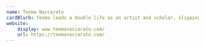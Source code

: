 ```yaml
---
name: Teoma Naccarato
cardBlurb: Teoma leads a double life as an artist and scholar, slipping between artistic and academic contexts in the UK, Germany, and Canada. Her research is likewise slippery, moving from dance and choreography into the digital and medical humanities, to probe understandings of bodies and movement across disciplines.
website: 
    display: www.teomanaccarato.com/
    url: https://teomanaccarato.com/
---
```

